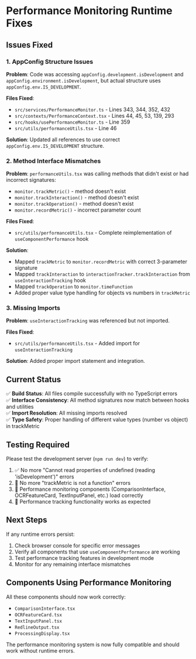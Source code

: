 # Performance Monitoring Runtime Fixes

## Issues Fixed

### 1. AppConfig Structure Issues
**Problem**: Code was accessing `appConfig.development.isDevelopment` and `appConfig.environment.isDevelopment`, but actual structure uses `appConfig.env.IS_DEVELOPMENT`.

**Files Fixed**:
- `src/services/PerformanceMonitor.ts` - Lines 343, 344, 352, 432
- `src/contexts/PerformanceContext.tsx` - Lines 44, 45, 53, 139, 293  
- `src/hooks/usePerformanceMonitor.ts` - Line 359
- `src/utils/performanceUtils.tsx` - Line 46

**Solution**: Updated all references to use correct `appConfig.env.IS_DEVELOPMENT` structure.

### 2. Method Interface Mismatches
**Problem**: `performanceUtils.tsx` was calling methods that didn't exist or had incorrect signatures:
- `monitor.trackMetric()` - method doesn't exist
- `monitor.trackInteraction()` - method doesn't exist
- `monitor.trackOperation()` - method doesn't exist
- `monitor.recordMetric()` - incorrect parameter count

**Files Fixed**:
- `src/utils/performanceUtils.tsx` - Complete reimplementation of `useComponentPerformance` hook

**Solution**: 
- Mapped `trackMetric` to `monitor.recordMetric` with correct 3-parameter signature
- Mapped `trackInteraction` to `interactionTracker.trackInteraction` from `useInteractionTracking` hook
- Mapped `trackOperation` to `monitor.timeFunction`
- Added proper value type handling for objects vs numbers in `trackMetric`

### 3. Missing Imports
**Problem**: `useInteractionTracking` was referenced but not imported.

**Files Fixed**:
- `src/utils/performanceUtils.tsx` - Added import for `useInteractionTracking`

**Solution**: Added proper import statement and integration.

## Current Status

✅ **Build Status**: All files compile successfully with no TypeScript errors  
✅ **Interface Consistency**: All method signatures now match between hooks and utilities  
✅ **Import Resolution**: All missing imports resolved  
✅ **Type Safety**: Proper handling of different value types (number vs object) in trackMetric  

## Testing Required

Please test the development server (`npm run dev`) to verify:

1. ✅ No more "Cannot read properties of undefined (reading 'isDevelopment')" errors
2. 🔄 No more "trackMetric is not a function" errors  
3. 🔄 Performance monitoring components (ComparisonInterface, OCRFeatureCard, TextInputPanel, etc.) load correctly
4. 🔄 Performance tracking functionality works as expected

## Next Steps

If any runtime errors persist:
1. Check browser console for specific error messages
2. Verify all components that use `useComponentPerformance` are working
3. Test performance tracking features in development mode
4. Monitor for any remaining interface mismatches

## Components Using Performance Monitoring

All these components should now work correctly:
- `ComparisonInterface.tsx`
- `OCRFeatureCard.tsx` 
- `TextInputPanel.tsx`
- `RedlineOutput.tsx`
- `ProcessingDisplay.tsx`

The performance monitoring system is now fully compatible and should work without runtime errors.
